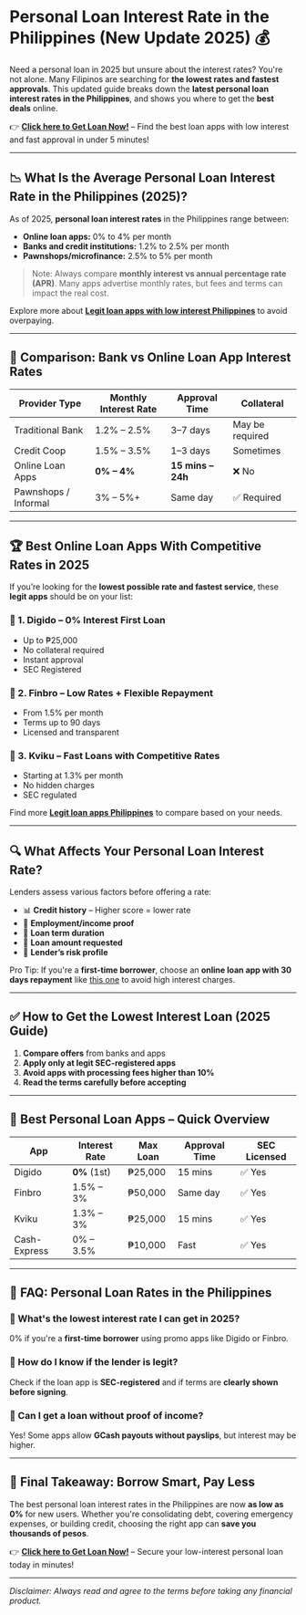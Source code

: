 # Personal Loan Interest Rate in the Philippines (New Update 2025) 💰

Need a personal loan in 2025 but unsure about the interest rates? You're not alone. Many Filipinos are searching for **the lowest rates and fastest approvals**. This updated guide breaks down the **latest personal loan interest rates in the Philippines**, and shows you where to get the **best deals** online.

👉 **[Click here to Get Loan Now!](https://linktr.ee/apploansph)** – Find the best loan apps with low interest and fast approval in under 5 minutes!

---

## 📉 What Is the Average Personal Loan Interest Rate in the Philippines (2025)?

As of 2025, **personal loan interest rates** in the Philippines range between:

- **Online loan apps:** 0% to 4% per month  
- **Banks and credit institutions:** 1.2% to 2.5% per month  
- **Pawnshops/microfinance:** 2.5% to 5% per month  

> Note: Always compare **monthly interest vs annual percentage rate (APR)**. Many apps advertise monthly rates, but fees and terms can impact the real cost.

Explore more about **[Legit loan apps with low interest Philippines](https://www.linkedin.com/pulse/legit-loan-online-philippines-top-10-best-apps-low-interest-1jdzf)** to avoid overpaying.

---

## 🏦 Comparison: Bank vs Online Loan App Interest Rates

| Provider Type        | Monthly Interest Rate | Approval Time | Collateral |
|----------------------|-----------------------|----------------|------------|
| Traditional Bank     | 1.2% – 2.5%            | 3–7 days        | May be required |
| Credit Coop          | 1.5% – 3.5%            | 1–3 days        | Sometimes |
| Online Loan Apps     | **0% – 4%**            | **15 mins – 24h** | ❌ No    |
| Pawnshops / Informal | 3% – 5%+               | Same day        | ✅ Required |

---

## 🏆 Best Online Loan Apps With Competitive Rates in 2025

If you’re looking for the **lowest possible rate and fastest service**, these **legit apps** should be on your list:

### 🔹 1. **Digido** – 0% Interest First Loan

- Up to ₱25,000  
- No collateral required  
- Instant approval  
- SEC Registered  

### 🔹 2. **Finbro** – Low Rates + Flexible Repayment

- From 1.5% per month  
- Terms up to 90 days  
- Licensed and transparent  

### 🔹 3. **Kviku** – Fast Loans with Competitive Rates

- Starting at 1.3% per month  
- No hidden charges  
- SEC regulated

Find more **[Legit loan apps Philippines](https://issuu.com/bestloanph/docs/best_loan_ph/s/79016468)** to compare based on your needs.

---

## 🔍 What Affects Your Personal Loan Interest Rate?

Lenders assess various factors before offering a rate:

- 📊 **Credit history** – Higher score = lower rate  
- 💼 **Employment/income proof**  
- 📆 **Loan term duration**  
- 📌 **Loan amount requested**  
- 📝 **Lender’s risk profile**  

Pro Tip: If you're a **first-time borrower**, choose an **online loan app with 30 days repayment** like [this one](https://www.linkedin.com/pulse/online-loan-app-30-days-repayment-philippines-2024-best-loan-ph-thhvf/?trackingId=6DcQU8rxgEc6sRq1dlgxyA%3D%3D) to avoid high interest charges.

---

## ✅ How to Get the Lowest Interest Loan (2025 Guide)

1. **Compare offers** from banks and apps  
2. **Apply only at legit SEC-registered apps**  
3. **Avoid apps with processing fees higher than 10%**  
4. **Read the terms carefully before accepting**

---

## 📱 Best Personal Loan Apps – Quick Overview

| App         | Interest Rate | Max Loan | Approval Time | SEC Licensed |
|-------------|---------------|----------|---------------|--------------|
| Digido      | **0%** (1st)   | ₱25,000  | 15 mins       | ✅ Yes       |
| Finbro      | 1.5% – 3%      | ₱50,000  | Same day      | ✅ Yes       |
| Kviku       | 1.3% – 3%      | ₱25,000  | 15 mins       | ✅ Yes       |
| Cash-Express| 0% – 3.5%      | ₱10,000  | Fast          | ✅ Yes       |

---

## 🤔 FAQ: Personal Loan Rates in the Philippines

### 🔸 What's the lowest interest rate I can get in 2025?
0% if you're a **first-time borrower** using promo apps like Digido or Finbro.

### 🔸 How do I know if the lender is legit?
Check if the loan app is **SEC-registered** and if terms are **clearly shown before signing**.

### 🔸 Can I get a loan without proof of income?
Yes! Some apps allow **GCash payouts without payslips**, but interest may be higher.

---

## 🚀 Final Takeaway: Borrow Smart, Pay Less

The best personal loan interest rates in the Philippines are now **as low as 0%** for new users. Whether you're consolidating debt, covering emergency expenses, or building credit, choosing the right app can **save you thousands of pesos**.

👉 **[Click here to Get Loan Now!](https://linktr.ee/apploansph)** – Secure your low-interest personal loan today in minutes!

---

*Disclaimer: Always read and agree to the terms before taking any financial product.*
